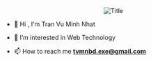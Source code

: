  <div align="center">
  <img src="https://readme-typing-svg.herokuapp.com/?font=Architects+Daughter&color=74F79E&size=50&center=true&vCenter=true&height=60&width=600&lines=Heyyy!+I%27m+Nhat+Tran+%3C3;Welcome+to+my+profile!" alt="Title"></img>
</div>

- 👋 Hi , I'm Tran Vu Minh Nhat  
 
- 👀 I’m interested in Web Technology

- 📫 How to reach me **tvmnbd.exe@gmail.com**
